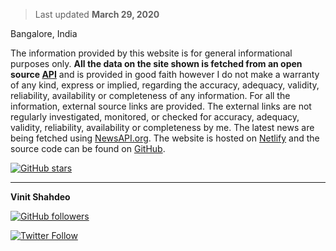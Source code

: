 > Last updated **March 29, 2020**

Bangalore, India

The information provided by this website is for general informational purposes only. **All the data on the site shown is fetched from an open source [API](https://github.com/covid19india/api)** and is provided in good faith however I do not make a warranty of any kind, express or implied, regarding the accuracy, adequacy, validity, reliability, availability or completeness of any information. For all the information, external source links are provided. The external links are not regularly investigated, monitored, or checked for accuracy, adequacy, validity, reliability, availability or completeness by me. The latest news are being fetched using [NewsAPI.org](https://newsapi.org/). The website is hosted on [Netlify](https://www.netlify.com/) and the source code can be found on [GitHub](https://github.com/vinitshahdeo/COVID19).

[![GitHub stars](https://img.shields.io/github/stars/vinitshahdeo/COVID19?label=Star%20on%20GitHub&logo=github&style=social)](https://github.com/vinitshahdeo/COVID19/stargazers)

---

**Vinit Shahdeo**

[![GitHub followers](https://img.shields.io/github/followers/vinitshahdeo.svg?label=Follow%20@vinitshahdeo&style=social)](https://github.com/vinitshahdeo/) 

[![Twitter Follow](https://img.shields.io/twitter/follow/Vinit_Shahdeo?style=social)](https://twitter.com/Vinit_Shahdeo)
